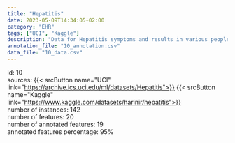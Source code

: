 ```yaml
---
title: "Hepatitis"
date: 2023-05-09T14:34:05+02:00
category: "EHR"
tags: ["UCI", "Kaggle"]
description: "Data for Hepatitis symptoms and results in various people of both the genders of various age groups. Hepatitis symptoms include fatigue, anorexia, big liver, etc."
annotation_file: "10_annotation.csv"
data_file: "10_data.csv"
---
```

id: 10 \
sources: {{< srcButton name="UCI" link="https://archive.ics.uci.edu/ml/datasets/Hepatitis">}} {{< srcButton name="Kaggle" link="https://www.kaggle.com/datasets/harinir/hepatitis">}}  \
number of instances: 142 \
number of features: 20 \
number of annotated features: 19 \
annotated features percentage: 95% 
